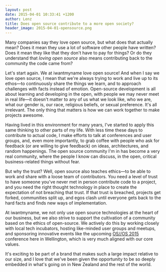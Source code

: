 ```yaml
---
layout: post
date: 2015-04-01 10:33:41 +1200
author: Lenz
title: Does open source contribute to a more open society?
header_image: 2015-04-01-opensource.png
---
```


<!-- excerpt -->

Many companies say they love open source, but what does that actually mean? Does it mean they use a lot of software other people have written? Does it mean they like that they don't have to pay for things? Or do they understand that _loving open source_ also means contributing back to the community the code came from?

Let's start again. We at iwantmyname love open source! And when I say we love open source, I mean that we're always trying to work and live up to its ethos—to continuously share the things we learn, and to approach challenges with facts instead of emotion. Open-source development is all about learning and developing in the open, with people we may never meet in real life—it doesn't matter to any of us what we look like, who we are, what our gender is, our race, religious beliefs, or sexual preference. It's all irrelevant. The only thing that matters is how we can work together to make projects awesome.

<!-- /excerpt -->

Having lived in this environment for many years, I've started to apply this same thinking to other parts of my life. With less time these days to contribute to actual code, I make efforts to talk at conferences and user groups, and, even more importantly, to grab coffee with people who ask for feedback (or are willing to give feedback) on ideas, architectures, and random happenings. The open source community I'm in has become a very real community, where the people I know can discuss, in the open, critical business-related things without fear.

But why the trust? Well, open source also teaches ethics—to be able to work and share with a loose team of contributors. You need a level of trust to have someone you've never met in person contribute code to a project, and you need the right thought technology in place to create the expectation of not breaching that trust. If that trust is breached, projects get forked, communities split up, and egos clash until everyone gets back to the hard facts and finds new ways of implementation.

At iwantmyname, we not only use open source technologies at the heart of our business, but we also strive to support the cultivation of a community based on the ethics of open-source. We actively do this by working closely with local tech incubators, hosting like-minded user groups and meetups, and sponsoring innovative events like the upcoming [OS//OS 2015](http://www.opensourceopensociety.com) conference here in Wellington, which is very much aligned with our core values.

It's exciting to be part of a brand that makes such a large impact relative to our size, and I love that we've been given the opportunity to be so deeply embedded in what's going on in New Zealand and the rest of the world.